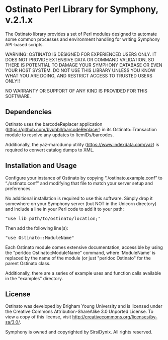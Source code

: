 Ostinato Perl Library for Symphony, v.2.1.x
===========================================

The Ostinato library provides a set of Perl modules designed to automate some
common processes and environment handling for writing Symphony API-based
scripts.

WARNING: OSTINATO IS DESIGNED FOR EXPERIENCED USERS ONLY.  IT DOES NOT PROVIDE
EXTENSIVE DATA OR COMMAND VALIDATION, SO THERE IS POTENTIAL TO DAMAGE YOUR 
SYMPHONY DATABASE OR EVEN YOUR HOST SYSTEM.  DO NOT USE THIS LIBRARY UNLESS
YOU KNOW WHAT YOU ARE DOING, AND RESTRICT ACCESS TO TRUSTED USERS ONLY!!

NO WARRANTY OR SUPPORT OF ANY KIND IS PROVIDED FOR THIS SOFTWARE.

Dependencies
------------

Ostinato uses the barcodeReplacer application 
(https://github.com/byuhbll/barcodeReplacer) in its Ostinato::Transaction module to 
resolve any updates to ItemIDs/barcodes.

Additionally, the yaz-marcdump utility (https://www.indexdata.com/yaz) is 
required to convert catalog dumps to XML.

Installation and Usage
----------------------
Configure your instance of Ostinato by copying “./ostinato.example.conf” to 
“./ostinato.conf” and modifying that file to match your server setup and 
preferences.

No additional installation is required to use this software.  Simply drop it somewhere on
your Symphony server (but NOT in the Unicorn directory) and include a line in
your Perl code to add it to your path:

<pre>
"use lib path/to/ostinato/location;"
</pre>

Then add the following line(s):

<pre>
"use Ostinato::ModuleName"
</pre>

Each Ostinato module comes extensive documentation, accessible by using the
"perldoc Ostinato::ModuleName" command, where 'ModuleName' is replaced by
the name of the module (or just "perldoc Ostinato" for the parent Ostinato 
class.

Additionally, there are a series of example uses and function calls 
available in the "examples" directory.


License
-------
Ostinato was developed by Brigham Young University and is licensed under the 
Creative Commons Attribution-ShareAlike 3.0 Unported License.  To view a copy
of this license, visit http://creativecommons.org/licenses/by-sa/3.0/.

Symphony is owned and copyrighted by SirsiDynix.  All rights reserved.
